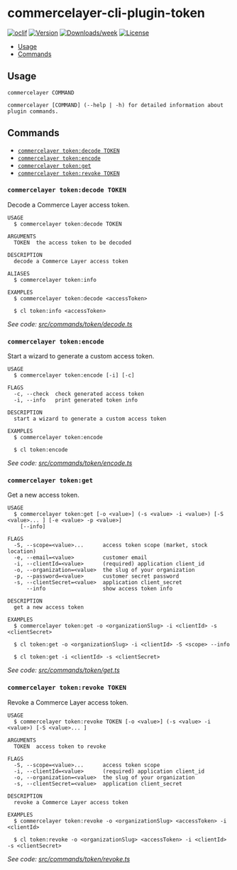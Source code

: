 # commercelayer-cli-plugin-token

[![oclif](https://img.shields.io/badge/cli-oclif-brightgreen.svg)](https://oclif.io)
[![Version](https://img.shields.io/npm/v/@commercelayer/cli-plugin-token.svg)](https://npmjs.org/package/commercelayer-cli-plugin-token)
[![Downloads/week](https://img.shields.io/npm/dw/@commercelayer/cli-plugin-token.svg)](https://npmjs.org/package/@commercelayer-/li-plugin-token)
[![License](https://img.shields.io/npm/l/@commercelayer/cli-plugin-token.svg)](https://github.com/pviti/@commercelayer/cli-plugin-token/blob/master/package.json)

<!-- toc -->

* [Usage](#usage)
* [Commands](#commands)
<!-- tocstop -->
## Usage
<!-- usage -->

```sh-session
commercelayer COMMAND

commercelayer [COMMAND] (--help | -h) for detailed information about plugin commands.
```
<!-- usagestop -->
## Commands
<!-- commands -->

* [`commercelayer token:decode TOKEN`](#commercelayer-tokendecode-token)
* [`commercelayer token:encode`](#commercelayer-tokenencode)
* [`commercelayer token:get`](#commercelayer-tokenget)
* [`commercelayer token:revoke TOKEN`](#commercelayer-tokenrevoke-token)

### `commercelayer token:decode TOKEN`

Decode a Commerce Layer access token.

```sh-session
USAGE
  $ commercelayer token:decode TOKEN

ARGUMENTS
  TOKEN  the access token to be decoded

DESCRIPTION
  decode a Commerce Layer access token

ALIASES
  $ commercelayer token:info

EXAMPLES
  $ commercelayer token:decode <accessToken>

  $ cl token:info <accessToken>
```

_See code: [src/commands/token/decode.ts](https://github.com/commercelayer/commercelayer-cli-plugin-token/blob/main/src/commands/token/decode.ts)_

### `commercelayer token:encode`

Start a wizard to generate a custom access token.

```sh-session
USAGE
  $ commercelayer token:encode [-i] [-c]

FLAGS
  -c, --check  check generated access token
  -i, --info   print generated token info

DESCRIPTION
  start a wizard to generate a custom access token

EXAMPLES
  $ commercelayer token:encode

  $ cl token:encode
```

_See code: [src/commands/token/encode.ts](https://github.com/commercelayer/commercelayer-cli-plugin-token/blob/main/src/commands/token/encode.ts)_

### `commercelayer token:get`

Get a new access token.

```sh-session
USAGE
  $ commercelayer token:get [-o <value>] (-s <value> -i <value>) [-S <value>... ] [-e <value> -p <value>]
    [--info]

FLAGS
  -S, --scope=<value>...      access token scope (market, stock location)
  -e, --email=<value>         customer email
  -i, --clientId=<value>      (required) application client_id
  -o, --organization=<value>  the slug of your organization
  -p, --password=<value>      customer secret password
  -s, --clientSecret=<value>  application client_secret
      --info                  show access token info

DESCRIPTION
  get a new access token

EXAMPLES
  $ commercelayer token:get -o <organizationSlug> -i <clientId> -s <clientSecret>

  $ cl token:get -o <organizationSlug> -i <clientId> -S <scope> --info

  $ cl token:get -i <clientId> -s <clientSecret>
```

_See code: [src/commands/token/get.ts](https://github.com/commercelayer/commercelayer-cli-plugin-token/blob/main/src/commands/token/get.ts)_

### `commercelayer token:revoke TOKEN`

Revoke a Commerce Layer access token.

```sh-session
USAGE
  $ commercelayer token:revoke TOKEN [-o <value>] (-s <value> -i <value>) [-S <value>... ]

ARGUMENTS
  TOKEN  access token to revoke

FLAGS
  -S, --scope=<value>...      access token scope
  -i, --clientId=<value>      (required) application client_id
  -o, --organization=<value>  the slug of your organization
  -s, --clientSecret=<value>  application client_secret

DESCRIPTION
  revoke a Commerce Layer access token

EXAMPLES
  $ commercelayer token:revoke -o <organizationSlug> <accessToken> -i <clientId>

  $ cl token:revoke -o <organizationSlug> <accessToken> -i <clientId> -s <clientSecret>
```

_See code: [src/commands/token/revoke.ts](https://github.com/commercelayer/commercelayer-cli-plugin-token/blob/main/src/commands/token/revoke.ts)_
<!-- commandsstop -->
